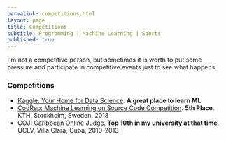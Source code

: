 ```yaml
---
permalink: competitions.html
layout: page
title: Competitions
subtitle: Programming | Machine Learning | Sports  
published: true
---
```


I'm not a competitive person, but sometimes it is worth to put some pressure and participate in competitive events just to see what happens.

### Competitions

- [Kaggle: Your Home for Data Science](https://www.kaggle.com/cesarsoto). **A great place to learn ML**
- [CodRep: Machine Learning on Source Code Competition](https://github.com/KTH/CodRep-competition). **5th Place**. KTH, Stockholm, Sweden, 2018
- [COJ: Caribbean Online Judge](http://coj.uci.cu/user/useraccount.xhtml?username=CeSaR_uclv). **Top 10th in my university at that time**. UCLV, Villa Clara, Cuba, 2010-2013

